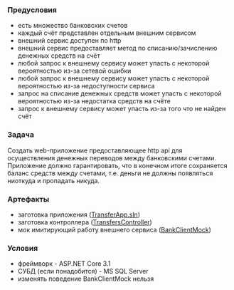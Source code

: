 ### Предусловия
- есть множество банковских счетов
- каждый счёт представлен отдельным внешним сервисом
- внешний сервис доступен по http
- внешний сервис предоставляет метод по списанию/зачислению денежных средств на счёт
- любой запрос к внешнему сервису может упасть с некоторой вероятностью из-за сетевой ошибки
- любой запрос к внешнему сервису может упасть с некоторой вероятностью из-за недоступности сервиса
- запрос на списание денежных средств может упасть с некоторой вероятностью из-за недостатка средств на счёте
- запрос к внешнему сервису может упасть из-за того что не найден счёт

### Задача
Создать web-приложение предоставляющее http api для осуществления денежных переводов между банковскими счетами. Приложение должно гарантировать, что в конечном итоге сохраняется баланс средств между счетами, т.е. деньги не должны появляться ниоткуда и пропадать никуда.

### Артефакты
- заготовка приложения ([TransferApp.sln](https://github.com/grimtod/TransferApp))
- заготовка контроллера ([TransfersController](https://github.com/grimtod/TransferApp/blob/master/TransferApp/Controllers/TransfersController.cs))
- мок имитирующий работу внешнего сервиса ([BankClientMock](https://github.com/grimtod/TransferApp/blob/master/TransferApp/Services/BankClientMock.cs))

### Условия
- фреймворк - ASP.NET Core 3.1
- СУБД (если понадобится) - MS SQL Server
- изменять поведение BankClientMock нельзя
